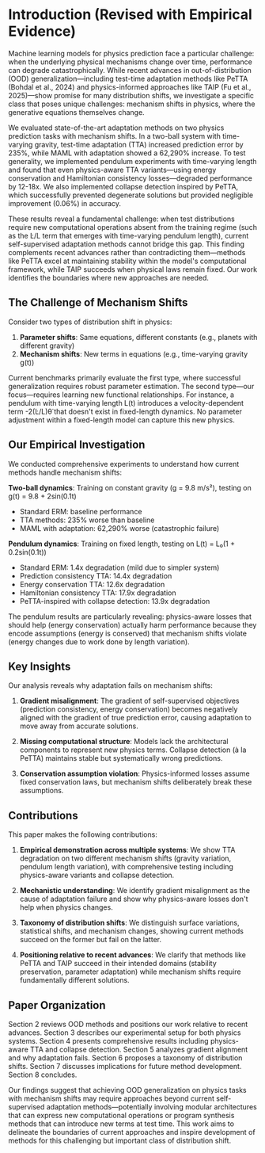 # Introduction (Revised with Empirical Evidence)

Machine learning models for physics prediction face a particular challenge: when the underlying physical mechanisms change over time, performance can degrade catastrophically. While recent advances in out-of-distribution (OOD) generalization—including test-time adaptation methods like PeTTA (Bohdal et al., 2024) and physics-informed approaches like TAIP (Fu et al., 2025)—show promise for many distribution shifts, we investigate a specific class that poses unique challenges: mechanism shifts in physics, where the generative equations themselves change.

We evaluated state-of-the-art adaptation methods on two physics prediction tasks with mechanism shifts. In a two-ball system with time-varying gravity, test-time adaptation (TTA) increased prediction error by 235%, while MAML with adaptation showed a 62,290% increase. To test generality, we implemented pendulum experiments with time-varying length and found that even physics-aware TTA variants—using energy conservation and Hamiltonian consistency losses—degraded performance by 12-18x. We also implemented collapse detection inspired by PeTTA, which successfully prevented degenerate solutions but provided negligible improvement (0.06%) in accuracy.

These results reveal a fundamental challenge: when test distributions require new computational operations absent from the training regime (such as the L̇/L term that emerges with time-varying pendulum length), current self-supervised adaptation methods cannot bridge this gap. This finding complements recent advances rather than contradicting them—methods like PeTTA excel at maintaining stability within the model's computational framework, while TAIP succeeds when physical laws remain fixed. Our work identifies the boundaries where new approaches are needed.

## The Challenge of Mechanism Shifts

Consider two types of distribution shift in physics:
1. **Parameter shifts**: Same equations, different constants (e.g., planets with different gravity)
2. **Mechanism shifts**: New terms in equations (e.g., time-varying gravity g(t))

Current benchmarks primarily evaluate the first type, where successful generalization requires robust parameter estimation. The second type—our focus—requires learning new functional relationships. For instance, a pendulum with time-varying length L(t) introduces a velocity-dependent term -2(L̇/L)θ̇ that doesn't exist in fixed-length dynamics. No parameter adjustment within a fixed-length model can capture this new physics.

## Our Empirical Investigation

We conducted comprehensive experiments to understand how current methods handle mechanism shifts:

**Two-ball dynamics**: Training on constant gravity (g = 9.8 m/s²), testing on g(t) = 9.8 + 2sin(0.1t)
- Standard ERM: baseline performance
- TTA methods: 235% worse than baseline
- MAML with adaptation: 62,290% worse (catastrophic failure)

**Pendulum dynamics**: Training on fixed length, testing on L(t) = L₀(1 + 0.2sin(0.1t))
- Standard ERM: 1.4x degradation (mild due to simpler system)
- Prediction consistency TTA: 14.4x degradation
- Energy conservation TTA: 12.6x degradation
- Hamiltonian consistency TTA: 17.9x degradation
- PeTTA-inspired with collapse detection: 13.9x degradation

The pendulum results are particularly revealing: physics-aware losses that should help (energy conservation) actually harm performance because they encode assumptions (energy is conserved) that mechanism shifts violate (energy changes due to work done by length variation).

## Key Insights

Our analysis reveals why adaptation fails on mechanism shifts:

1. **Gradient misalignment**: The gradient of self-supervised objectives (prediction consistency, energy conservation) becomes negatively aligned with the gradient of true prediction error, causing adaptation to move away from accurate solutions.

2. **Missing computational structure**: Models lack the architectural components to represent new physics terms. Collapse detection (à la PeTTA) maintains stable but systematically wrong predictions.

3. **Conservation assumption violation**: Physics-informed losses assume fixed conservation laws, but mechanism shifts deliberately break these assumptions.

## Contributions

This paper makes the following contributions:

1. **Empirical demonstration across multiple systems**: We show TTA degradation on two different mechanism shifts (gravity variation, pendulum length variation), with comprehensive testing including physics-aware variants and collapse detection.

2. **Mechanistic understanding**: We identify gradient misalignment as the cause of adaptation failure and show why physics-aware losses don't help when physics changes.

3. **Taxonomy of distribution shifts**: We distinguish surface variations, statistical shifts, and mechanism changes, showing current methods succeed on the former but fail on the latter.

4. **Positioning relative to recent advances**: We clarify that methods like PeTTA and TAIP succeed in their intended domains (stability preservation, parameter adaptation) while mechanism shifts require fundamentally different solutions.

## Paper Organization

Section 2 reviews OOD methods and positions our work relative to recent advances. Section 3 describes our experimental setup for both physics systems. Section 4 presents comprehensive results including physics-aware TTA and collapse detection. Section 5 analyzes gradient alignment and why adaptation fails. Section 6 proposes a taxonomy of distribution shifts. Section 7 discusses implications for future method development. Section 8 concludes.

Our findings suggest that achieving OOD generalization on physics tasks with mechanism shifts may require approaches beyond current self-supervised adaptation methods—potentially involving modular architectures that can express new computational operations or program synthesis methods that can introduce new terms at test time. This work aims to delineate the boundaries of current approaches and inspire development of methods for this challenging but important class of distribution shift.
